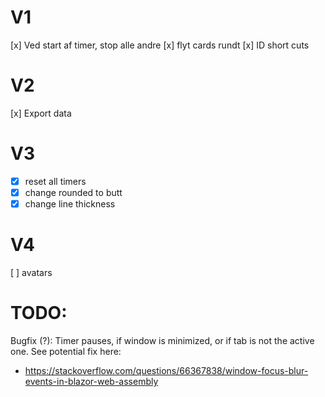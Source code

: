 # V1
[x] Ved start af timer, stop alle andre
[x] flyt cards rundt
[x] ID short cuts

# V2
[x] Export data

# V3
* [x] reset all timers
* [x] change rounded to butt
* [x] change line thickness

# V4
[ ] avatars

# TODO:
Bugfix (?): Timer pauses, if window is minimized, or if tab is not the active one. See potential fix here:
* https://stackoverflow.com/questions/66367838/window-focus-blur-events-in-blazor-web-assembly
